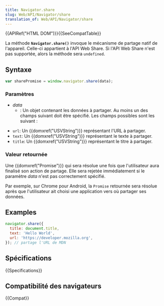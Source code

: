```yaml
---
title: Navigator.share
slug: Web/API/Navigator/share
translation_of: Web/API/Navigator/share
---
```

{{APIRef("HTML DOM")}}{{SeeCompatTable}}

La méthode **`Navigator.share()`** invoque le mécanisme de partage natif de l'appareil. Celle-ci appartient à l'API Web Share. Si l'API Web Share n'est pas supportée, alors la méthode sera `undefined`.

## Syntaxe

```js
var sharePromise = window.navigator.share(data);
```

### Paramètres

- _data_
  - : Un objet contenant les données à partager. Au moins un des champs suivant doit être spécifié. Les champs possibles sont les suivant :

<!---->

- `url`: Un {{domxref("USVString")}} représentant l'URL à partager.
- `text`: Un {{domxref("USVString")}} représentant le texte à partager.
- `title`: Un {{domxref("USVString")}} représentant le titre à partager.

<!---->

### Valeur retournée

Une {{domxref("Promise")}} qui sera résolue une fois que l'utilisateur aura finalisé son action de partage. Elle sera rejetée immédiatement si le paramètre _data_ n'est pas correctement spécifié.

Par exemple, sur Chrome pour Android, la `Promise` retournée sera résolue après que l'utilisateur ait choisi une application vers où partager ses données.

## Examples

```js
navigator.share({
  title: document.title,
  text: 'Hello World',
  url: 'https://developer.mozilla.org',
}); // partage l'URL de MDN
```

## Spécifications

{{Specifications}}

## Compatibilité des navigateurs

{{Compat}}
